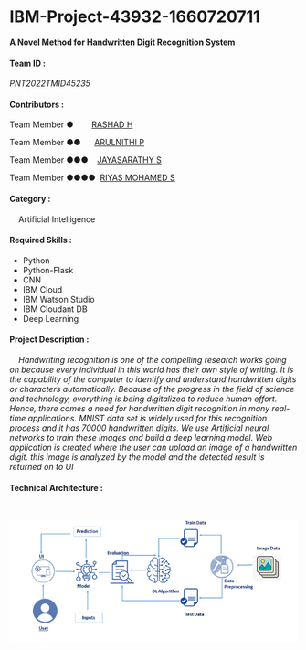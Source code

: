 # IBM-Project-43932-1660720711

**A Novel Method for Handwritten Digit Recognition System**

#### Team ID : 
*PNT2022TMID45235*

#### Contributors : 
Team Member ●    &nbsp;&nbsp;&nbsp;&nbsp;&nbsp;&nbsp; [RASHAD H](https://www.linkedin.com/in/rashad-h/)

Team Member ●●   &nbsp;&nbsp;&nbsp;&nbsp;&nbsp;[ARULNITHI P](#)

Team Member ●●●   &nbsp;&nbsp;&nbsp;[JAYASARATHY S](https://github.com/jayasarathy-it19)

Team Member ●●●●  &nbsp;[RIYAS MOHAMED S]()


#### Category :
&nbsp;&nbsp;&nbsp;&nbsp;Artificial Intelligence

#### Required Skills :
- Python
- Python-Flask
- CNN
- IBM Cloud
- IBM Watson Studio
- IBM Cloudant DB
- Deep Learning

#### Project Description :
*&nbsp;&nbsp;&nbsp;&nbsp;Handwriting recognition is one of the compelling research works going on because every individual in this world has their own style of writing. It is the capability of the computer to identify and understand handwritten digits or characters automatically. Because of the progress in the field of science and technology, everything is being digitalized to reduce human effort. Hence, there comes a need for handwritten digit recognition in many real-time applications. MNIST data set is widely used for this recognition process and it has 70000 handwritten digits. We use Artificial neural networks to train these images and build a deep learning model. Web application is created where the user can upload an image of a handwritten digit. this image is analyzed by the model and the detected result is returned on to UI*

#### Technical Architecture :
<br>

![IMG](https://github.com/IBM-EPBL/IBM-Project-43932-1660720711/blob/main/Project%20Design%20%26%20Planning/dw.png)
